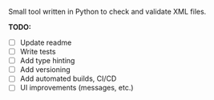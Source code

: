 Small tool written in Python to check and validate XML files.

**TODO:**

* [ ] Update readme
* [ ] Write tests
* [ ] Add type hinting
* [ ] Add versioning
* [ ] Add automated builds, CI/CD
* [ ] UI improvements (messages, etc.)
